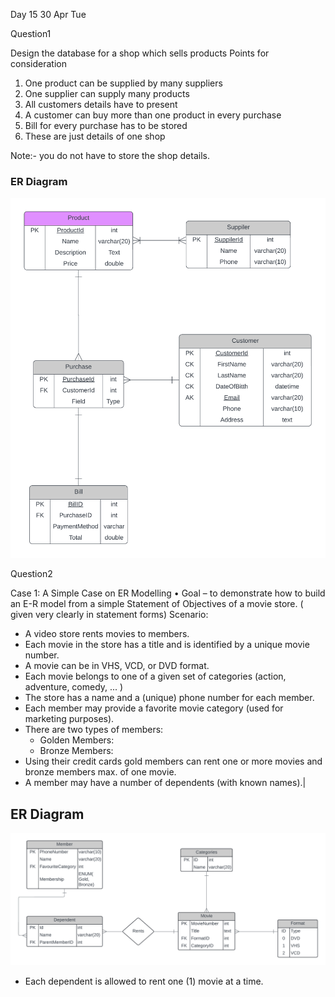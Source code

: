 Day 15 30 Apr Tue 

Question1

Design the database for a shop which sells products
Points for consideration
  1) One product can be supplied by many suppliers
  2) One supplier can supply many products
  3) All customers details have to present
  4) A customer can buy more than one product in every purchase
  5) Bill for every purchase has to be stored
  6) These are just details of one shop
 
Note:- you do not have to store the shop details.

### ER Diagram

![ShoppingER](./ShoppingER.png)
 
Question2

Case 1: A Simple Case on ER Modelling
•	Goal – to demonstrate how to build an E-R model from a simple Statement of Objectives of a movie store. ( given very clearly in statement forms)
Scenario:
- A video store rents movies to members.
- Each movie in the store has a title and is identified by a unique movie number.
- A movie can be in VHS, VCD, or DVD format.
- Each movie belongs to one of a given set of categories (action, adventure, comedy, ... )
- The store has a name and a (unique) phone number for each member.
- Each member may provide a favorite movie category (used for marketing purposes).
- There are two types of members: 
  - Golden Members:
  - Bronze Members:
- Using  their credit cards gold members can rent one or more movies and bronze members max. of one movie.  
- A member may have a number of dependents (with known names).|


## ER Diagram
![MovieStoreER](./MovieStoreER.png)
- Each dependent is allowed to rent one (1) movie at a time.
